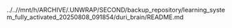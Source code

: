 ../..//mnt/h/ARCHIVE/.UNWRAP/SECOND/backup_repository/learning_system_fully_activated_20250808_091854/duri_brain/README.md